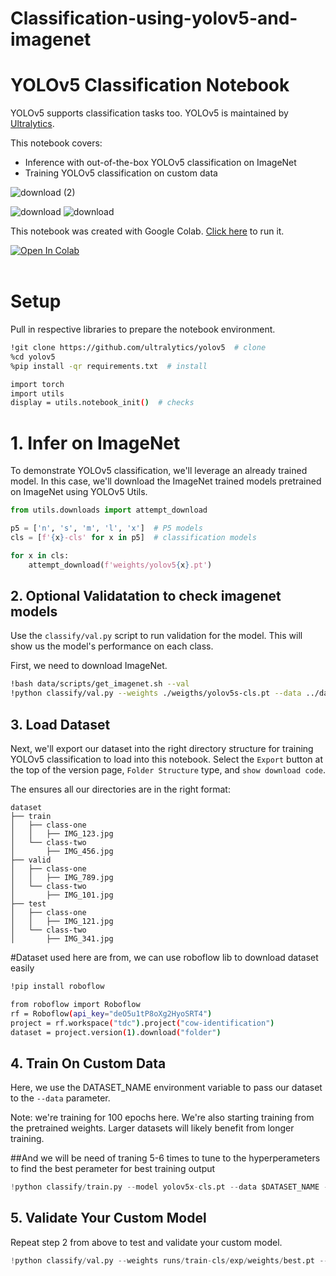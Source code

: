# Classification-using-yolov5-and-imagenet
# YOLOv5 Classification Notebook

YOLOv5 supports classification tasks too. YOLOv5 is maintained by [Ultralytics](https://github.com/ultralytics/yolov5).

This notebook covers:

*   Inference with out-of-the-box YOLOv5 classification on ImageNet
*  Training YOLOv5 classification on custom data

![download (2)](https://user-images.githubusercontent.com/29111757/214815490-cfb6ec63-0d51-410c-821c-cc9e36136d62.png)

![download](https://user-images.githubusercontent.com/29111757/214815508-99a5b231-28d0-41a0-9dab-3a8ae572b12b.png)
![download](https://user-images.githubusercontent.com/29111757/214815540-d9f41768-f71e-47f2-88d2-3eea7b0c5189.png)


This notebook was created with Google Colab. [Click here](https://colab.research.google.com/github/s4ki3f/Lightning-Series/blob/main/YOLOv5_Classification_Tutorial.ipynb#scrollTo=5GYQX3of4QiW) to run it.
<br>
<div>
  <a href="https://colab.research.google.com/drive/1i54GX3lxt62EglNX2Vv-PwDqscCZt-Uo#scrollTo=zS5sAjlqNgSi#scrollTo=5GYQX3of4QiW"><img src="https://colab.research.google.com/assets/colab-badge.svg" alt="Open In Colab"></a>
</div>
<br>

# Setup

Pull in respective libraries to prepare the notebook environment.
```bash
!git clone https://github.com/ultralytics/yolov5  # clone
%cd yolov5
%pip install -qr requirements.txt  # install

import torch
import utils
display = utils.notebook_init()  # checks
```
# 1. Infer on ImageNet

To demonstrate YOLOv5 classification, we'll leverage an already trained model. In this case, we'll download the ImageNet trained models pretrained on ImageNet using YOLOv5 Utils.

```python
from utils.downloads import attempt_download

p5 = ['n', 's', 'm', 'l', 'x']  # P5 models
cls = [f'{x}-cls' for x in p5]  # classification models

for x in cls:
    attempt_download(f'weights/yolov5{x}.pt')
```
## 2. Optional Validatation to check imagenet models

Use the `classify/val.py` script to run validation for the model. This will show us the model's performance on each class.

First, we need to download ImageNet.

```bash
!bash data/scripts/get_imagenet.sh --val
!python classify/val.py --weights ./weigths/yolov5s-cls.pt --data ../datasets/imagenet
```


## 3. Load  Dataset

Next, we'll export our dataset into the right directory structure for training YOLOv5 classification to load into this notebook. Select the `Export` button at the top of the version page, `Folder Structure` type, and `show download code`.

The ensures all our directories are in the right format:

```
dataset
├── train
│   ├── class-one
│   │   ├── IMG_123.jpg
│   └── class-two
│       ├── IMG_456.jpg
├── valid
│   ├── class-one
│   │   ├── IMG_789.jpg
│   └── class-two
│       ├── IMG_101.jpg
├── test
│   ├── class-one
│   │   ├── IMG_121.jpg
│   └── class-two
│       ├── IMG_341.jpg
```



#Dataset used here are from, we can use roboflow lib to download dataset easily

```bash
!pip install roboflow

from roboflow import Roboflow
rf = Roboflow(api_key="deO5u1tP8oXg2HyoSRT4")
project = rf.workspace("tdc").project("cow-identification")
dataset = project.version(1).download("folder")
```

## 4. Train On Custom Data 
Here, we use the DATASET_NAME environment variable to pass our dataset to the `--data` parameter.

Note: we're training for 100 epochs here. We're also starting training from the pretrained weights. Larger datasets will likely benefit from longer training. 

##And we will be need of traning 5-6 times to tune to the hyperperameters to find the best perameter for best training output

```python
!python classify/train.py --model yolov5x-cls.pt --data $DATASET_NAME --epochs 100 --img 128 
```

## 5. Validate Your Custom Model

Repeat step 2 from above to test and validate your custom model.

```python
!python classify/val.py --weights runs/train-cls/exp/weights/best.pt --data ../datasets/$DATASET_NAME
```
